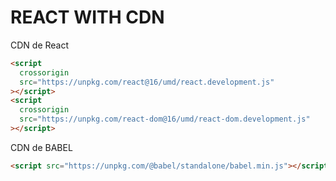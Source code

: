 # REACT WITH CDN

CDN de React

```html
<script
  crossorigin
  src="https://unpkg.com/react@16/umd/react.development.js"
></script>
<script
  crossorigin
  src="https://unpkg.com/react-dom@16/umd/react-dom.development.js"
></script>
```

CDN de BABEL

```html
<script src="https://unpkg.com/@babel/standalone/babel.min.js"></script>
```
